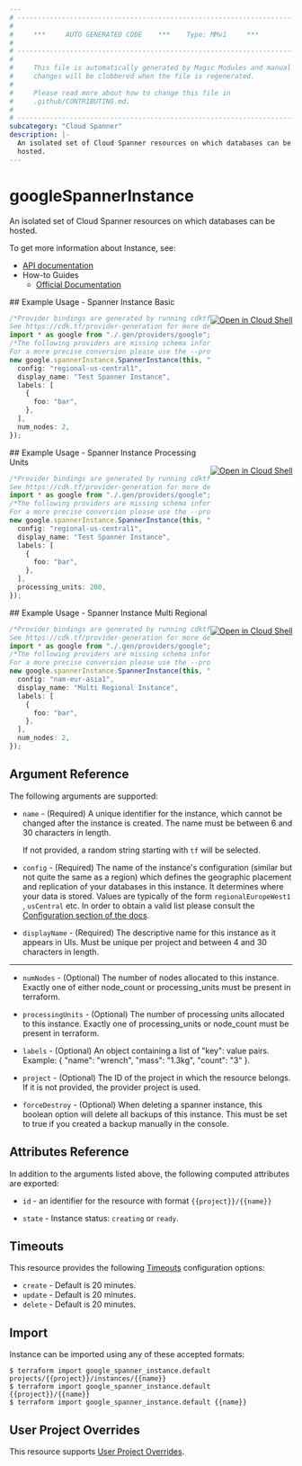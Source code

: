 ```yaml
---
# ----------------------------------------------------------------------------
#
#     ***     AUTO GENERATED CODE    ***    Type: MMv1     ***
#
# ----------------------------------------------------------------------------
#
#     This file is automatically generated by Magic Modules and manual
#     changes will be clobbered when the file is regenerated.
#
#     Please read more about how to change this file in
#     .github/CONTRIBUTING.md.
#
# ----------------------------------------------------------------------------
subcategory: "Cloud Spanner"
description: |-
  An isolated set of Cloud Spanner resources on which databases can be
  hosted.
---
```


# googleSpannerInstance

An isolated set of Cloud Spanner resources on which databases can be
hosted.

To get more information about Instance, see:

* [API documentation](https://cloud.google.com/spanner/docs/reference/rest/v1/projects.instances)
* How-to Guides
  * [Official Documentation](https://cloud.google.com/spanner/)

<div class = "oics-button" style="float: right; margin: 0 0 -15px">
  <a href="https://console.cloud.google.com/cloudshell/open?cloudshell_git_repo=https%3A%2F%2Fgithub.com%2Fterraform-google-modules%2Fdocs-examples.git&cloudshell_working_dir=spanner_instance_basic&cloudshell_image=gcr.io%2Fgraphite-cloud-shell-images%2Fterraform%3Alatest&open_in_editor=main.tf&cloudshell_print=.%2Fmotd&cloudshell_tutorial=.%2Ftutorial.md" target="_blank">
    <img alt="Open in Cloud Shell" src="//gstatic.com/cloudssh/images/open-btn.svg" style="max-height: 44px; margin: 32px auto; max-width: 100%;">
  </a>
</div>
## Example Usage - Spanner Instance Basic

```typescript
/*Provider bindings are generated by running cdktf get.
See https://cdk.tf/provider-generation for more details.*/
import * as google from "./.gen/providers/google";
/*The following providers are missing schema information and might need manual adjustments to synthesize correctly: google.
For a more precise conversion please use the --provider flag in convert.*/
new google.spannerInstance.SpannerInstance(this, "example", {
  config: "regional-us-central1",
  display_name: "Test Spanner Instance",
  labels: [
    {
      foo: "bar",
    },
  ],
  num_nodes: 2,
});

```

<div class = "oics-button" style="float: right; margin: 0 0 -15px">
  <a href="https://console.cloud.google.com/cloudshell/open?cloudshell_git_repo=https%3A%2F%2Fgithub.com%2Fterraform-google-modules%2Fdocs-examples.git&cloudshell_working_dir=spanner_instance_processing_units&cloudshell_image=gcr.io%2Fgraphite-cloud-shell-images%2Fterraform%3Alatest&open_in_editor=main.tf&cloudshell_print=.%2Fmotd&cloudshell_tutorial=.%2Ftutorial.md" target="_blank">
    <img alt="Open in Cloud Shell" src="//gstatic.com/cloudssh/images/open-btn.svg" style="max-height: 44px; margin: 32px auto; max-width: 100%;">
  </a>
</div>
## Example Usage - Spanner Instance Processing Units

```typescript
/*Provider bindings are generated by running cdktf get.
See https://cdk.tf/provider-generation for more details.*/
import * as google from "./.gen/providers/google";
/*The following providers are missing schema information and might need manual adjustments to synthesize correctly: google.
For a more precise conversion please use the --provider flag in convert.*/
new google.spannerInstance.SpannerInstance(this, "example", {
  config: "regional-us-central1",
  display_name: "Test Spanner Instance",
  labels: [
    {
      foo: "bar",
    },
  ],
  processing_units: 200,
});

```

<div class = "oics-button" style="float: right; margin: 0 0 -15px">
  <a href="https://console.cloud.google.com/cloudshell/open?cloudshell_git_repo=https%3A%2F%2Fgithub.com%2Fterraform-google-modules%2Fdocs-examples.git&cloudshell_working_dir=spanner_instance_multi_regional&cloudshell_image=gcr.io%2Fgraphite-cloud-shell-images%2Fterraform%3Alatest&open_in_editor=main.tf&cloudshell_print=.%2Fmotd&cloudshell_tutorial=.%2Ftutorial.md" target="_blank">
    <img alt="Open in Cloud Shell" src="//gstatic.com/cloudssh/images/open-btn.svg" style="max-height: 44px; margin: 32px auto; max-width: 100%;">
  </a>
</div>
## Example Usage - Spanner Instance Multi Regional

```typescript
/*Provider bindings are generated by running cdktf get.
See https://cdk.tf/provider-generation for more details.*/
import * as google from "./.gen/providers/google";
/*The following providers are missing schema information and might need manual adjustments to synthesize correctly: google.
For a more precise conversion please use the --provider flag in convert.*/
new google.spannerInstance.SpannerInstance(this, "example", {
  config: "nam-eur-asia1",
  display_name: "Multi Regional Instance",
  labels: [
    {
      foo: "bar",
    },
  ],
  num_nodes: 2,
});

```

## Argument Reference

The following arguments are supported:

*   `name` -
    (Required)
    A unique identifier for the instance, which cannot be changed after
    the instance is created. The name must be between 6 and 30 characters
    in length.

    If not provided, a random string starting with `tf` will be selected.

*   `config` -
    (Required)
    The name of the instance's configuration (similar but not
    quite the same as a region) which defines the geographic placement and
    replication of your databases in this instance. It determines where your data
    is stored. Values are typically of the form `regionalEuropeWest1` , `usCentral` etc.
    In order to obtain a valid list please consult the
    [Configuration section of the docs](https://cloud.google.com/spanner/docs/instances).

*   `displayName` -
    (Required)
    The descriptive name for this instance as it appears in UIs. Must be
    unique per project and between 4 and 30 characters in length.

***

*   `numNodes` -
    (Optional)
    The number of nodes allocated to this instance. Exactly one of either node\_count or processing\_units
    must be present in terraform.

*   `processingUnits` -
    (Optional)
    The number of processing units allocated to this instance. Exactly one of processing\_units
    or node\_count must be present in terraform.

*   `labels` -
    (Optional)
    An object containing a list of "key": value pairs.
    Example: { "name": "wrench", "mass": "1.3kg", "count": "3" }.

*   `project` - (Optional) The ID of the project in which the resource belongs.
    If it is not provided, the provider project is used.

*   `forceDestroy` - (Optional) When deleting a spanner instance, this boolean option will delete all backups of this instance.
    This must be set to true if you created a backup manually in the console.

## Attributes Reference

In addition to the arguments listed above, the following computed attributes are exported:

*   `id` - an identifier for the resource with format `{{project}}/{{name}}`

*   `state` -
    Instance status: `creating` or `ready`.

## Timeouts

This resource provides the following
[Timeouts](https://developer.hashicorp.com/terraform/plugin/sdkv2/resources/retries-and-customizable-timeouts) configuration options:

* `create` - Default is 20 minutes.
* `update` - Default is 20 minutes.
* `delete` - Default is 20 minutes.

## Import

Instance can be imported using any of these accepted formats:

```console
$ terraform import google_spanner_instance.default projects/{{project}}/instances/{{name}}
$ terraform import google_spanner_instance.default {{project}}/{{name}}
$ terraform import google_spanner_instance.default {{name}}
```

## User Project Overrides

This resource supports [User Project Overrides](https://registry.terraform.io/providers/hashicorp/google/latest/docs/guides/provider_reference#user_project_override).
